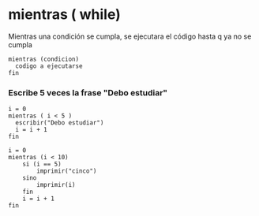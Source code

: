 # mientras ( while)
Mientras una condición se cumpla, se ejecutara el código hasta q ya no se cumpla
```
mientras (condicion)
  codigo a ejecutarse
fin  
```


### Escribe 5 veces la frase "Debo estudiar"
```
i = 0
mientras ( i < 5 )
  escribir("Debo estudiar")
  i = i + 1
fin
```


```
i = 0
mientras (i < 10)
    si (i == 5)
        imprimir("cinco")
    sino
        imprimir(i)
    fin
    i = i + 1
fin
```
